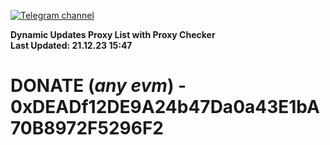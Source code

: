 [![Telegram channel](https://img.shields.io/endpoint?url=https://runkit.io/damiankrawczyk/telegram-badge/branches/master?url=https://t.me/n4z4v0d)](https://t.me/n4z4v0d) 

**Dynamic Updates Proxy List with Proxy Checker**  
**Last Updated: 21.12.23 15:47**

# DONATE (_any evm_) - 0xDEADf12DE9A24b47Da0a43E1bA70B8972F5296F2
